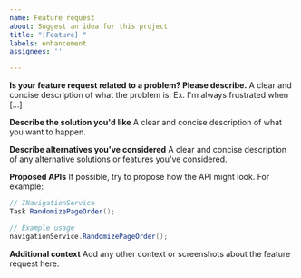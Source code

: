 ```yaml
---
name: Feature request
about: Suggest an idea for this project
title: "[Feature] "
labels: enhancement
assignees: ''

---
```


**Is your feature request related to a problem? Please describe.**
A clear and concise description of what the problem is. Ex. I'm always frustrated when [...]

**Describe the solution you'd like**
A clear and concise description of what you want to happen.

**Describe alternatives you've considered**
A clear and concise description of any alternative solutions or features you've considered.

**Proposed APIs**
If possible, try to propose how the API might look. For example:
``` csharp
// INavigationService
Task RandomizePageOrder();

// Example usage
navigationService.RandomizePageOrder();
```

**Additional context**
Add any other context or screenshots about the feature request here.
